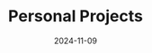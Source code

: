 ---
title: "Personal Projects"
date: 2024-11-09
layout: "list_tershire"
slug: "personal_projects"
menu:
    main:
        weight: 2
        params: 
            icon: story-book_15399140
---